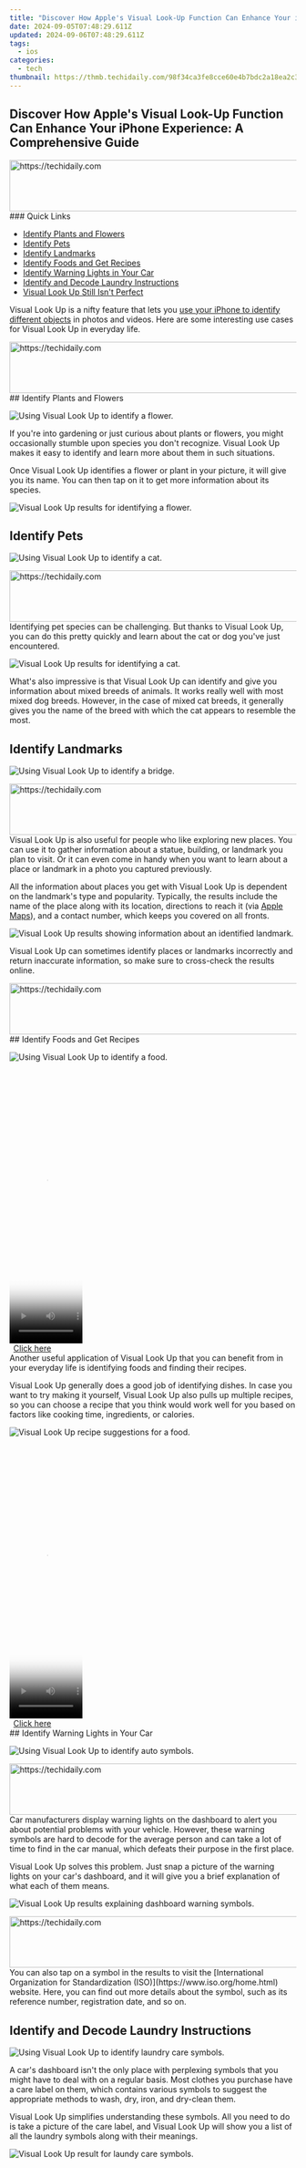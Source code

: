 ```yaml
---
title: "Discover How Apple's Visual Look-Up Function Can Enhance Your iPhone Experience: A Comprehensive Guide"
date: 2024-09-05T07:48:29.611Z
updated: 2024-09-06T07:48:29.611Z
tags:
  - ios
categories:
  - tech
thumbnail: https://thmb.techidaily.com/98f34ca3fe8cce60e4b7bdc2a18ea2c36cd4a116d1b350a14d170a43db0a71bd.jpg
---
```


## Discover How Apple's Visual Look-Up Function Can Enhance Your iPhone Experience: A Comprehensive Guide

<!-- affiliate ads begin -->
<a href="https://appsumo.8odi.net/c/5597632/2043597/7443" target="_top" id="2043597">
  <img src="//a.impactradius-go.com/display-ad/7443-2043597" border="0" alt="https://techidaily.com" width="728" height="90"/>
</a>
<img height="0" width="0" src="https://appsumo.8odi.net/i/5597632/2043597/7443" style="position:absolute;visibility:hidden;" border="0" />
<!-- affiliate ads end -->
### Quick Links

* [Identify Plants and Flowers](https://extra-lessons.techidaily.com/photobooth-recording-stalls-whats-goin-on/)
* [Identify Pets](https://phone-solutions.techidaily.com/5-ways-to-reset-vivo-y100-without-volume-buttons-drfone-by-drfone-reset-android-reset-android/)
* [Identify Landmarks](https://youtube-tips.techidaily.com/ed-quantifiable-quirks-yearly-graphed-tidbits-from-yt-2017-for-2024/)
* [Identify Foods and Get Recipes](https://screen-sharing-recording.techidaily.com/new-gaming-videography-101-the-ultimate-guide-to-recording-for-2024/)
* [Identify Warning Lights in Your Car](https://android-location.techidaily.com/in-2024-3-effective-methods-to-fake-gps-location-on-android-for-your-oppo-find-n3-flip-drfone-by-drfone-virtual/)
* [Identify and Decode Laundry Instructions](https://activate-lock.techidaily.com/the-10-best-tools-to-bypass-icloud-activation-lock-on-apple-iphone-11-pro-you-should-try-out-by-drfone-ios/)
* [Visual Look Up Still Isn't Perfect](https://buynow-marvelous.techidaily.com/how-the-google-wireless-nest-doorbell-perform-evaluating-battery-powered-versions/)

 Visual Look Up is a nifty feature that lets you [use your iPhone to identify different objects](https://fox-links.techidaily.com/in-2024-speedy-streams-start-here-snapchat-for-starters/) in photos and videos. Here are some interesting use cases for Visual Look Up in everyday life.

<!-- affiliate ads begin -->
<a href="https://aligracehair.sjv.io/c/5597632/1925489/19272" target="_top" id="1925489">
  <img src="//a.impactradius-go.com/display-ad/19272-1925489" border="0" alt="https://techidaily.com" width="728" height="90"/>
</a>
<img height="0" width="0" src="https://aligracehair.sjv.io/i/5597632/1925489/19272" style="position:absolute;visibility:hidden;" border="0" />
<!-- affiliate ads end -->
##  Identify Plants and Flowers

![Using Visual Look Up to identify a flower.](https://static1.howtogeekimages.com/wordpress/wp-content/uploads/2023/11/visual-look-up-use-cases-on-iphone-1-1.jpg) 

 If you're into gardening or just curious about plants or flowers, you might occasionally stumble upon species you don't recognize. Visual Look Up makes it easy to identify and learn more about them in such situations.

 Once Visual Look Up identifies a flower or plant in your picture, it will give you its name. You can then tap on it to get more information about its species.

![Visual Look Up results for identifying a flower.](https://static1.howtogeekimages.com/wordpress/wp-content/uploads/2023/11/visual-look-up-use-cases-on-iphone-2-1.jpg) 

##  Identify Pets

![Using Visual Look Up to identify a cat.](https://static1.howtogeekimages.com/wordpress/wp-content/uploads/2023/11/visual-look-up-use-cases-on-iphone-5-1.jpg) 

<!-- affiliate ads begin -->
<a href="https://dhgate.sjv.io/c/5597632/1172027/12108" target="_top" id="1172027">
  <img src="//a.impactradius-go.com/display-ad/12108-1172027" border="0" alt="https://techidaily.com" width="728" height="90"/>
</a>
<img height="0" width="0" src="https://dhgate.sjv.io/i/5597632/1172027/12108" style="position:absolute;visibility:hidden;" border="0" />
<!-- affiliate ads end -->
 Identifying pet species can be challenging. But thanks to Visual Look Up, you can do this pretty quickly and learn about the cat or dog you've just encountered.

![Visual Look Up results for identifying a cat.](https://static1.howtogeekimages.com/wordpress/wp-content/uploads/2023/11/visual-look-up-use-cases-on-iphone-6-1.jpg) 

 What's also impressive is that Visual Look Up can identify and give you information about mixed breeds of animals. It works really well with most mixed dog breeds. However, in the case of mixed cat breeds, it generally gives you the name of the breed with which the cat appears to resemble the most.

##  Identify Landmarks

![Using Visual Look Up to identify a bridge.](https://static1.howtogeekimages.com/wordpress/wp-content/uploads/2023/11/visual-look-up-use-cases-on-iphone-9-1.jpg) 

<!-- affiliate ads begin -->
<a href="https://imp.i357552.net/c/5597632/1001453/11832" target="_top" id="1001453">
  <img src="//a.impactradius-go.com/display-ad/11832-1001453" border="0" alt="https://techidaily.com" width="728" height="90"/>
</a>
<img height="0" width="0" src="https://imp.i357552.net/i/5597632/1001453/11832" style="position:absolute;visibility:hidden;" border="0" />
<!-- affiliate ads end -->
 Visual Look Up is also useful for people who like exploring new places. You can use it to gather information about a statue, building, or landmark you plan to visit. Or it can even come in handy when you want to learn about a place or landmark in a photo you captured previously.

 All the information about places you get with Visual Look Up is dependent on the landmark's type and popularity. Typically, the results include the name of the place along with its location, directions to reach it (via [Apple Maps](https://video-screen-grab.techidaily.com/new-tech-savvy-gaming-windows-10-video-capture-tactics-for-2024/)), and a contact number, which keeps you covered on all fronts.

![Visual Look Up results showing information about an identified landmark.](https://static1.howtogeekimages.com/wordpress/wp-content/uploads/2023/11/visual-look-up-use-cases-on-iphone-10-1.jpg) 

 Visual Look Up can sometimes identify places or landmarks incorrectly and return inaccurate information, so make sure to cross-check the results online.

<!-- affiliate ads begin -->
<a href="https://imp.i110150.net/c/5597632/924297/11305" target="_top" id="924297">
  <img src="//a.impactradius-go.com/display-ad/11305-924297" border="0" alt="https://techidaily.com" width="728" height="90"/>
</a>
<img height="0" width="0" src="https://imp.i110150.net/i/5597632/924297/11305" style="position:absolute;visibility:hidden;" border="0" />
<!-- affiliate ads end -->
##  Identify Foods and Get Recipes

![Using Visual Look Up to identify a food.](https://static1.howtogeekimages.com/wordpress/wp-content/uploads/2023/11/visual-look-up-use-cases-on-iphone-7-1.jpg) 

<!-- affiliate ads begin -->
<span id="1977006">
					<video width="128" height="480" style="cursor:pointer"
           poster="//a.impactradius-go.com/display-clicktoplayimage/1977006.png"
           onclick="if(!this.playClicked){this.play();this.setAttribute('controls',true);this.playClicked=true;}">
	   <source src="//a.impactradius-go.com/display-ad/22993-1977006">
	   <img src="//a.impactradius-go.com/display-clicktoplayimage/1977006.png" style="border: none; height: 100%; width: 100%; object-fit: contain">
	</video>
	<div style="width:80px;text-align:center"><a href="javascript:window.open(decodeURIComponent('https%3A%2F%2Fhomestyler.sjv.io%2Fc%2F5597632%2F1977006%2F22993'), '_blank');void(0);">Click here</a></div>
</span>
<img height="0" width="0" src="https://imp.pxf.io/i/5597632/1977006/22993" style="position:absolute;visibility:hidden;" border="0" />
<!-- affiliate ads end -->
 Another useful application of Visual Look Up that you can benefit from in your everyday life is identifying foods and finding their recipes.

 Visual Look Up generally does a good job of identifying dishes. In case you want to try making it yourself, Visual Look Up also pulls up multiple recipes, so you can choose a recipe that you think would work well for you based on factors like cooking time, ingredients, or calories.

![Visual Look Up recipe suggestions for a food.](https://static1.howtogeekimages.com/wordpress/wp-content/uploads/2023/11/visual-look-up-use-cases-on-iphone-8-1.jpg) 

<!-- affiliate ads begin -->
<span id="1977032">
					<video width="128" height="480" style="cursor:pointer"
           poster="//a.impactradius-go.com/display-clicktoplayimage/1977032.png"
           onclick="if(!this.playClicked){this.play();this.setAttribute('controls',true);this.playClicked=true;}">
	   <source src="//a.impactradius-go.com/display-ad/22993-1977032">
	   <img src="//a.impactradius-go.com/display-clicktoplayimage/1977032.png" style="border: none; height: 100%; width: 100%; object-fit: contain">
	</video>
	<div style="width:80px;text-align:center"><a href="javascript:window.open(decodeURIComponent('https%3A%2F%2Fhomestyler.sjv.io%2Fc%2F5597632%2F1977032%2F22993'), '_blank');void(0);">Click here</a></div>
</span>
<img height="0" width="0" src="https://imp.pxf.io/i/5597632/1977032/22993" style="position:absolute;visibility:hidden;" border="0" />
<!-- affiliate ads end -->
##  Identify Warning Lights in Your Car

![Using Visual Look Up to identify auto symbols.](https://static1.howtogeekimages.com/wordpress/wp-content/uploads/2023/11/visual-look-up-use-cases-on-iphone-3-1.jpg) 

<!-- affiliate ads begin -->
<a href="https://aligracehair.sjv.io/c/5597632/2087239/19272" target="_top" id="2087239">
  <img src="//a.impactradius-go.com/display-ad/19272-2087239" border="0" alt="https://techidaily.com" width="728" height="90"/>
</a>
<img height="0" width="0" src="https://aligracehair.sjv.io/i/5597632/2087239/19272" style="position:absolute;visibility:hidden;" border="0" />
<!-- affiliate ads end -->
 Car manufacturers display warning lights on the dashboard to alert you about potential problems with your vehicle. However, these warning symbols are hard to decode for the average person and can take a lot of time to find in the car manual, which defeats their purpose in the first place.

 Visual Look Up solves this problem. Just snap a picture of the warning lights on your car's dashboard, and it will give you a brief explanation of what each of them means.

![Visual Look Up results explaining dashboard warning symbols.](https://static1.howtogeekimages.com/wordpress/wp-content/uploads/2023/11/visual-look-up-use-cases-on-iphone-4-1.jpg) 

<!-- affiliate ads begin -->
<a href="https://imp.i357552.net/c/5597632/857865/11832" target="_top" id="857865">
  <img src="//a.impactradius-go.com/display-ad/11832-857865" border="0" alt="https://techidaily.com" width="728" height="90"/>
</a>
<img height="0" width="0" src="https://imp.i357552.net/i/5597632/857865/11832" style="position:absolute;visibility:hidden;" border="0" />
<!-- affiliate ads end -->
 You can also tap on a symbol in the results to visit the [International Organization for Standardization (ISO)](https://www.iso.org/home.html) website. Here, you can find out more details about the symbol, such as its reference number, registration date, and so on.

##  Identify and Decode Laundry Instructions

![Using Visual Look Up to identify laundry care symbols.](https://static1.howtogeekimages.com/wordpress/wp-content/uploads/2023/11/visual-look-up-use-cases-on-iphone-11-1.jpg) 

 A car's dashboard isn't the only place with perplexing symbols that you might have to deal with on a regular basis. Most clothes you purchase have a care label on them, which contains various symbols to suggest the appropriate methods to wash, dry, iron, and dry-clean them.

 Visual Look Up simplifies understanding these symbols. All you need to do is take a picture of the care label, and Visual Look Up will show you a list of all the laundry symbols along with their meanings.

![Visual Look Up result for laundy care symbols.](https://static1.howtogeekimages.com/wordpress/wp-content/uploads/2023/11/visual-look-up-use-cases-on-iphone-12-1.jpg) 

<!-- affiliate ads begin -->
<span id="1834903">
					<video width="864" height="1536" style="cursor:pointer"
           poster="//a.impactradius-go.com/display-clicktoplayimage/1834903.png"
           onclick="if(!this.playClicked){this.play();this.setAttribute('controls',true);this.playClicked=true;}">
	   <source src="//a.impactradius-go.com/display-ad/16836-1834903">
	   <img src="//a.impactradius-go.com/display-clicktoplayimage/1834903.png" style="border: none; height: 100%; width: 100%; object-fit: contain">
	</video>
	<div style="width:540px;text-align:center"><a href="javascript:window.open(decodeURIComponent('https%3A%2F%2F25home.pxf.io%2Fc%2F5597632%2F1834903%2F16836'), '_blank');void(0);">Click here</a></div>
</span>
<img height="0" width="0" src="https://imp.pxf.io/i/5597632/1834903/16836" style="position:absolute;visibility:hidden;" border="0" />
<!-- affiliate ads end -->
##  Visual Look Up Still Isn't Perfect

 Visual Look Up is a great way to get instant information about objects in your photos and videos on an iPhone. However, it might not work with every photo or video.

 Similarly, there are times when it might return inaccurate or incomplete results. When this happens, you can notify Apple by tapping "Report an Issue" beneath the results.

<ins class="adsbygoogle"
     style="display:block"
     data-ad-format="autorelaxed"
     data-ad-client="ca-pub-7571918770474297"
     data-ad-slot="1223367746"></ins>



<ins class="adsbygoogle"
     style="display:block"
     data-ad-client="ca-pub-7571918770474297"
     data-ad-slot="8358498916"
     data-ad-format="auto"
     data-full-width-responsive="true"></ins>

<span class="atpl-alsoreadstyle">Also read:</span>
<div><ul>
<li><a href="https://remote-screen-capture.techidaily.com/new-2024-approved-cost-efficient-pc-video-harvesters/"><u>[New] 2024 Approved  Cost-Efficient PC Video Harvesters</u></a></li>
<li><a href="https://youtube-sure.techidaily.com/n-2024-from-script-to-screen-youtube-studio-editing-workshop-guide/"><u>[New] In 2024, From Script to Screen  YouTube Studio Editing Workshop Guide</u></a></li>
<li><a href="https://fox-http.techidaily.com/updated-2024-approved-expert-guidelines-to-improve-zoom-on-chromeos/"><u>[Updated] 2024 Approved  Expert Guidelines to Improve Zoom on ChromeOS</u></a></li>
<li><a href="https://instagram-video-recordings.techidaily.com/updated-2024-approved-the-loop-life-tips-to-make-your-boomerangs-addictive/"><u>[Updated] 2024 Approved  The Loop Life  Tips to Make Your Boomerangs Addictive</u></a></li>
<li><a href="https://youtube-data.techidaily.com/ed-2024-approved-youtubers-edge-the-ultimate-guide-to-apps-for-short-form-edits/"><u>[Updated] 2024 Approved  Youtubers' Edge  The Ultimate Guide to Apps for Short Form Edits</u></a></li>
<li><a href="https://youtube-docs.techidaily.com/ed-elevate-your-digital-footprint-crafting-compelling-shorts-thumbnails-for-2024/"><u>[Updated] Elevate Your Digital Footprint  Crafting Compelling Shorts Thumbnails for 2024</u></a></li>
<li><a href="https://facebook-record-videos.techidaily.com/updated-enabling-earnings-a-step-by-step-approach-for-mobile-youtubers-for-2024/"><u>[Updated] Enabling Earnings  A Step-by-Step Approach for Mobile YouTubers for 2024</u></a></li>
<li><a href="https://facebook-video-content.techidaily.com/updated-the-future-of-content-navigating-video-landscapes-on-fb/"><u>[Updated] The Future of Content  Navigating Video Landscapes on FB</u></a></li>
<li><a href="https://fox-http.techidaily.com/updated-top-10-methods-for-effective-youtube-transcoding/"><u>[Updated] Top 10 Methods for Effective YouTube Transcoding</u></a></li>
<li><a href="https://fox-friendly.techidaily.com/2024-approved-core-understanding-of-narrative-frameworks/"><u>2024 Approved  Core Understanding of Narrative Frameworks</u></a></li>
<li><a href="https://fox-info.techidaily.com/2024-approved-designing-top-tier-canon-time-movie/"><u>2024 Approved  Designing Top-Tier Canon Time Movie</u></a></li>
<li><a href="https://article-tips.techidaily.com/2024-approved-from-flat-to-360-comparing-googles-cardboard-and-samsungs-gear/"><u>2024 Approved  From Flat to 360  Comparing Google's Cardboard & Samsung's Gear</u></a></li>
<li><a href="https://os-tips.techidaily.com/a-look-back-the-evolution-of-apple-watch-ultra-after-its-first-year-in-the-market/"><u>A Look Back: The Evolution of Apple Watch Ultra After Its First Year in the Market</u></a></li>
<li><a href="https://os-tips.techidaily.com/activating-your-iphones-flashlight-with-a-simple-tap-on-the-back-a-comprehensive-guide/"><u>Activating Your iPhone's Flashlight with a Simple Tap on the Back: A Comprehensive Guide</u></a></li>
<li><a href="https://os-tips.techidaily.com/affordable-solutions-win-discover-why-a-cost-effective-phone-stand-should-be-on-your-radar/"><u>Affordable Solutions Win: Discover Why a Cost-Effective Phone Stand Should Be on Your Radar</u></a></li>
<li><a href="https://win-answers.techidaily.com/battlefield-2042-performance-woes-troubleshooting-pc-frame-rate-hitches-and-lags/"><u>Battlefield 2042 Performance Woes: Troubleshooting PC Frame Rate Hitches & Lags</u></a></li>
<li><a href="https://os-tips.techidaily.com/breaking-barriers-how-the-iphone-is-expanding-globally-while-maintaining-its-presence-in-the-us/"><u>Breaking Barriers: How the iPhone Is Expanding Globally While Maintaining Its Presence in the U.S.</u></a></li>
<li><a href="https://os-tips.techidaily.com/choosing-between-mid-tier-android-and-aged-iphone-models-why-opting-for-the-iphone-could-be-wiser/"><u>Choosing Between Mid-Tier Android and Aged iPhone Models: Why Opting for the iPhone Could Be Wiser</u></a></li>
<li><a href="https://os-tips.techidaily.com/comprehensive-analysis-of-apples-nomad-base-one-max-the-ultimate-3-in-1-magsafe-charging-solution-review/"><u>Comprehensive Analysis of Apple's Nomad Base One Max: The Ultimate 3-in-1 MagSafe Charging Solution Review</u></a></li>
<li><a href="https://os-tips.techidaily.com/critical-security-update-available-for-iphone-ipad-and-mac-install-now-to-protect-your-device/"><u>Critical Security Update Available for iPhone, iPad, and Mac - Install Now to Protect Your Device!</u></a></li>
<li><a href="https://os-tips.techidaily.com/discover-how-to-access-the-apple-watchs-body-heat-sensor-for-health-monitoring/"><u>Discover How to Access the Apple Watch's Body Heat Sensor for Health Monitoring</u></a></li>
<li><a href="https://os-tips.techidaily.com/discover-the-most-effective-iphone-email-management-applications-a-ranking-of-the-top-5-picks/"><u>Discover the Most Effective iPhone Email Management Applications: A Ranking of the Top 5 Picks</u></a></li>
<li><a href="https://os-tips.techidaily.com/effortless-guide-extracting-text-from-your-iphoneipadmac-with-ease/"><u>Effortless Guide: Extracting Text From Your iPhone/iPad/Mac with Ease</u></a></li>
<li><a href="https://os-tips.techidaily.com/ensuring-your-loved-ones-are-informed-how-to-utilize-iphone-check-in-for-peace-of-mind/"><u>Ensuring Your Loved Ones Are Informed: How to Utilize iPhone Check-In for Peace of Mind</u></a></li>
<li><a href="https://os-tips.techidaily.com/guard-against-fraudsters-secure-your-phone-number-from-unauthorized-use/"><u>Guard Against Fraudsters: Secure Your Phone Number From Unauthorized Use</u></a></li>
<li><a href="https://os-tips.techidaily.com/guide-keeping-your-iphone-screen-on-without-interruption/"><u>Guide: Keeping Your iPhone Screen On Without Interruption</u></a></li>
<li><a href="https://os-tips.techidaily.com/guiding-guide-sending-iphone-live-photos-successfully-to-your-android-pals/"><u>Guiding Guide: Sending iPhone Live Photos Successfully to Your Android Pals</u></a></li>
<li><a href="https://ios-location-track.techidaily.com/how-do-i-stop-someone-from-tracking-my-apple-iphone-6s-plus-drfone-by-drfone-virtual-ios/"><u>How Do I Stop Someone From Tracking My Apple iPhone 6s Plus? | Dr.fone</u></a></li>
<li><a href="https://win-dash.techidaily.com/how-to-get-and-install-new-drivers-for-your-canon-mp250-printer/"><u>How to Get & Install New Drivers for Your Canon MP250 Printer</u></a></li>
<li><a href="https://screen-video-capture.techidaily.com/how-to-record-edit-and-produce-high-quality-webcam-videos/"><u>How to Record, Edit and Produce High-Quality Webcam Videos</u></a></li>
<li><a href="https://os-tips.techidaily.com/how-to-self-repair-your-iphone-15-and-m2-mac-mini-ultimate-step-by-step-tutorials-for-tech-enthusiasts/"><u>How To Self-Repair Your iPhone 15 & M2 Mac Mini - Ultimate Step-by-Step Tutorials for Tech Enthusiasts</u></a></li>
<li><a href="https://bypass-frp.techidaily.com/in-2024-hassle-free-ways-to-remove-frp-lock-from-xiaomi-redmi-12-phones-withwithout-a-pc-by-drfone-android/"><u>In 2024, Hassle-Free Ways to Remove FRP Lock from Xiaomi Redmi 12 Phones with/without a PC</u></a></li>
<li><a href="https://android-transfer.techidaily.com/in-2024-how-to-transfer-photos-from-vivo-v30-to-laptop-without-usb-drfone-by-drfone-transfer-from-android-transfer-from-android/"><u>In 2024, How to Transfer Photos from Vivo V30 to Laptop Without USB | Dr.fone</u></a></li>
<li><a href="https://remote-screen-capture.techidaily.com/in-2024-sync-your-speech-with-visuals-the-art-of-ppt-voiceovers/"><u>In 2024, Sync Your Speech with Visuals  The Art of PPT Voiceovers</u></a></li>
<li><a href="https://some-guidance.techidaily.com/in-2024-todays-virtual-realty-hardware-exploration/"><u>In 2024, Today’s Virtual Realty  Hardware Exploration</u></a></li>
<li><a href="https://phone-solutions.techidaily.com/in-2024-what-is-geo-blocking-and-how-to-bypass-it-on-apple-iphone-7-drfone-by-drfone-virtual-ios/"><u>In 2024, What is Geo-Blocking and How to Bypass it On Apple iPhone 7? | Dr.fone</u></a></li>
<li><a href="https://os-tips.techidaily.com/innovative-repurposing-how-a-defective-apple-watch-became-a-classic-hand-wound-watch/"><u>Innovative Repurposing: How a Defective Apple Watch Became a Classic Hand-Wound Watch</u></a></li>
<li><a href="https://os-tips.techidaily.com/introducing-nomads-innovative-portable-rechargeable-tracking-device-in-compact-form/"><u>Introducing Nomad's Innovative Portable Rechargeable Tracking Device in Compact Form</u></a></li>
<li><a href="https://os-tips.techidaily.com/ios-18-spotlights-unveiling-the-android-inspired-additions-to-apples-operating-system/"><u>IOS 18 Spotlights: Unveiling the Android-Inspired Additions to Apple's Operating System</u></a></li>
<li><a href="https://os-tips.techidaily.com/iphone-15-and-liquid-is-it-built-to-withstand-wet-conditions/"><u>IPhone 15 and Liquid: Is It Built to Withstand Wet Conditions?</u></a></li>
<li><a href="https://os-tips.techidaily.com/iphone-guide-steps-to-extract-and-share-videos-without-sound/"><u>IPhone Guide: Steps to Extract and Share Videos without Sound</u></a></li>
<li><a href="https://os-tips.techidaily.com/limited-time-offer-claim-your-chance-to-win-a-free-apple-iphone-se/"><u>Limited Time Offer! Claim Your Chance to Win a Free Apple iPhone SE!</u></a></li>
<li><a href="https://os-tips.techidaily.com/major-update-apple-watchs-comprehensive-software-refresh/"><u>Major Update: Apple Watch's Comprehensive Software Refresh</u></a></li>
<li><a href="https://os-tips.techidaily.com/mastering-google-lens-a-comprehensive-guide-for-iphone-users/"><u>Mastering Google Lens: A Comprehensive Guide for iPhone Users</u></a></li>
<li><a href="https://os-tips.techidaily.com/mastering-ios-a-comprehensive-tutorial-on-creating-audio-notes-with-your-iphone/"><u>Mastering iOS: A Comprehensive Tutorial on Creating Audio Notes with Your iPhone</u></a></li>
<li><a href="https://os-tips.techidaily.com/maximizing-productivity-a-step-by-step-guide-on-setting-up-your-ipad-as-a-secondary-display-for-windows-and-macos-computers/"><u>Maximizing Productivity: A Step-by-Step Guide on Setting Up Your iPad as a Secondary Display for Windows and macOS Computers</u></a></li>
<li><a href="https://mondly-stories.techidaily.com/mondly-joins-with-pearson-learning-networks/"><u>Mondly Joins With Pearson Learning Networks</u></a></li>
<li><a href="https://facebook-clips.techidaily.com/mp3-downloader-for-facebook-feeds-for-2024/"><u>MP3 Downloader for Facebook Feeds for 2024</u></a></li>
<li><a href="https://os-tips.techidaily.com/must-have-budget-friendly-iphone-add-on-for-all-trips/"><u>Must-Have Budget-Friendly iPhone Add-On for All Trips!</u></a></li>
<li><a href="https://os-tips.techidaily.com/new-apple-watch-series-9-update-introduces-double-tap-navigation-version-101/"><u>New Apple Watch Series 9 Update Introduces Double-Tap Navigation - Version 10.1</u></a></li>
<li><a href="https://win-blog.techidaily.com/overcome-the-easy-anti-cheat-missing-issue-successful-resolution-for-smooth-eac-launches/"><u>Overcome the Easy Anti-Cheat Missing Issue: Successful Resolution for Smooth EAC Launches</u></a></li>
<li><a href="https://os-tips.techidaily.com/passing-down-your-apple-watch-a-smart-choice-for-reuse-and-recycle/"><u>Passing Down Your Apple Watch - A Smart Choice for Reuse and Recycle</u></a></li>
<li><a href="https://extra-skills.techidaily.com/premiere-moments-in-motion-for-2024/"><u>Premiere Moments in Motion for 2024</u></a></li>
<li><a href="https://os-tips.techidaily.com/rotate-your-ios-devices-display-from-afar-using-this-smart-rotation-hack/"><u>Rotate Your iOS Device's Display From Afar Using This Smart Rotation Hack!</u></a></li>
<li><a href="https://os-tips.techidaily.com/simple-and-secure-transfer-phone-numbers-using-apples-airdrop-on-your-iphone/"><u>Simple and Secure: Transfer Phone Numbers Using Apple's AirDrop on Your iPhone</u></a></li>
<li><a href="https://os-tips.techidaily.com/step-by-step-guide-mastering-the-art-of-recording-clear-audio-with-your-iphone/"><u>Step-by-Step Guide: Mastering the Art of Recording Clear Audio with Your iPhone</u></a></li>
<li><a href="https://os-tips.techidaily.com/step-by-step-guide-personalizing-your-iphoneipad-lock-screen-settings/"><u>Step-by-Step Guide: Personalizing Your iPhone/iPad Lock Screen Settings</u></a></li>
<li><a href="https://os-tips.techidaily.com/step-by-step-guide-transferring-your-icloud-photos-seamlessly-across-all-devices/"><u>Step-by-Step Guide: Transferring Your iCloud Photos Seamlessly Across All Devices</u></a></li>
<li><a href="https://os-tips.techidaily.com/step-by-step-instructions-for-resetting-your-iphone/"><u>Step-by-Step Instructions for Resetting Your iPhone</u></a></li>
<li><a href="https://os-tips.techidaily.com/stuck-without-the-app-you-require-right-now-heres-how-to-resolve-it/"><u>Stuck Without the App You Require Right Now? Here's How to Resolve It</u></a></li>
<li><a href="https://youtube-videos.techidaily.com/the-pinnacle-of-amusement-select-15-laughing-out-loud-channels/"><u>The Pinnacle of Amusement  Select 15 Laughing-Out-Loud Channels</u></a></li>
<li><a href="https://os-tips.techidaily.com/the-star-crossed-love-affair-me-and-the-unavailable-cosmic-ring-from-samsung/"><u>The Star-Crossed Love Affair: Me and the Unavailable Cosmic Ring From Samsung</u></a></li>
<li><a href="https://os-tips.techidaily.com/the-ultimate-tutorial-capturing-perfect-sounds-using-your-iphones-built-in-microphone/"><u>The Ultimate Tutorial: Capturing Perfect Sounds Using Your iPhone's Built-In Microphone</u></a></li>
<li><a href="https://os-tips.techidaily.com/top-8-essential-tips-for-maintaining-optimal-mobile-performance/"><u>Top 8 Essential Tips for Maintaining Optimal Mobile Performance</u></a></li>
<li><a href="https://win-solutions.techidaily.com/troubleshoot-oculus-links-black-screen-in-just-5-steps/"><u>Troubleshoot Oculus Link's Black Screen in Just 5 Steps</u></a></li>
<li><a href="https://extra-tips.techidaily.com/videography-6-tips-for-making-macro-video/"><u>Videography  6 Tips for Making Macro Video</u></a></li>
<li><a href="https://os-tips.techidaily.com/your-iphone-will-host-contacts-list-in-new-app-soon-heres-why-it-matters/"><u>Your iPhone Will Host Contacts List in New App Soon - Here's Why It Matters</u></a></li>
</ul></div>
